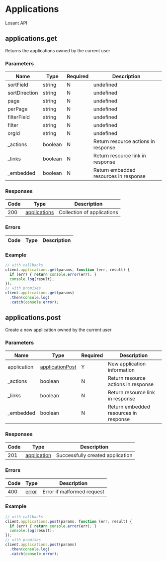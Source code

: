 # Applications
Losant API

## applications.get
Returns the applications owned by the current user



### Parameters
| Name | Type | Required | Description |
| ---- | ---- | -------- | ----------- |
| sortField | string | N | undefined |
| sortDirection | string | N | undefined |
| page | string | N | undefined |
| perPage | string | N | undefined |
| filterField | string | N | undefined |
| filter | string | N | undefined |
| orgId | string | N | undefined |
| _actions | boolean | N | Return resource actions in response |
| _links | boolean | N | Return resource link in response |
| _embedded | boolean | N | Return embedded resources in response |

### Responses
| Code | Type | Description |
| ---- | ---- | ----------- |
| 200 | [applications](_schemas.md#applications) | Collection of applications |

### Errors
| Code | Type | Description |
| ---- | ---- | ----------- |

### Example
```javascript
// with callbacks
client.applications.get(params, function (err, result) {
  if (err) { return console.error(err); }
  console.log(result);
});
// with promises
client.applications.get(params)
  .then(console.log)
  .catch(console.error);
```
## applications.post
Create a new application owned by the current user



### Parameters
| Name | Type | Required | Description |
| ---- | ---- | -------- | ----------- |
| application | [applicationPost](_schemas.md#applicationpost) | Y | New application information |
| _actions | boolean | N | Return resource actions in response |
| _links | boolean | N | Return resource link in response |
| _embedded | boolean | N | Return embedded resources in response |

### Responses
| Code | Type | Description |
| ---- | ---- | ----------- |
| 201 | [application](_schemas.md#application) | Successfully created application |

### Errors
| Code | Type | Description |
| ---- | ---- | ----------- |
| 400 | [error](_schemas.md#error) | Error if malformed request |

### Example
```javascript
// with callbacks
client.applications.post(params, function (err, result) {
  if (err) { return console.error(err); }
  console.log(result);
});
// with promises
client.applications.post(params)
  .then(console.log)
  .catch(console.error);
```
